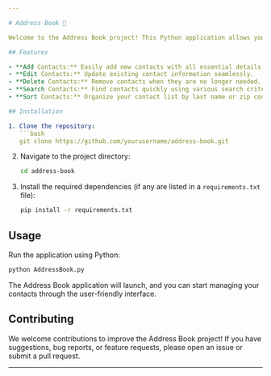 ```yaml
---

# Address Book 📒

Welcome to the Address Book project! This Python application allows you to manage your contacts with ease using a simple and intuitive graphical user interface. Whether you need to add, edit, or delete contacts, the Address Book is here to help.

## Features

- **Add Contacts:** Easily add new contacts with all essential details.
- **Edit Contacts:** Update existing contact information seamlessly.
- **Delete Contacts:** Remove contacts when they are no longer needed.
- **Search Contacts:** Find contacts quickly using various search criteria.
- **Sort Contacts:** Organize your contact list by last name or zip code for easy browsing.

## Installation

1. Clone the repository:
   ```bash
   git clone https://github.com/yourusername/address-book.git
   ```

2. Navigate to the project directory:
   ```bash
   cd address-book
   ```

3. Install the required dependencies (if any are listed in a `requirements.txt` file):
   ```bash
   pip install -r requirements.txt
   ```

## Usage

Run the application using Python:

```bash
python AddressBook.py
```

The Address Book application will launch, and you can start managing your contacts through the user-friendly interface.

## Contributing

We welcome contributions to improve the Address Book project! If you have suggestions, bug reports, or feature requests, please open an issue or submit a pull request.

---
```


